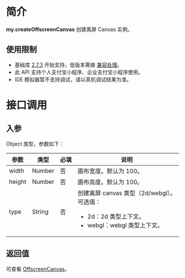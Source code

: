 # 简介

**my.createOffscreenCanvas** 创建离屏 Canvas 实例。

## 使用限制

- 基础库 [2.7.3](https://opendocs.alipay.com/mini/framework/lib-upgrade-v2) 开始支持，低版本需做 [兼容处理](https://opendocs.alipay.com/mini/framework/compatibility)。
- 此 API 支持个人支付宝小程序、企业支付宝小程序使用。
- IDE 模拟器暂不支持调试，请以真机调试结果为准。

# 接口调用

## 入参

Object 类型，参数如下：

| **参数** | **类型** | **必填** | **说明** |
| --- | --- | --- | --- |
| width | Number | 否 | 画布宽度。默认为 100。 |
| height | Number | 否 | 画布高度。默认为 100。 |
| type | String | 否 | 创建离屏 canvas 类型（2d/webgl）。</br>可选值：</br><ul><li>2d：2d 类型上下文。</li><li>webgl：webgl 类型上下文。</li></ul> |

## 返回值

可查看 [OffscreenCanvas](https://opendocs.alipay.com/mini/api/021yfb)。
